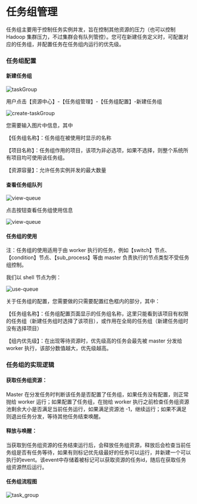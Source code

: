 # 任务组管理

任务组主要用于控制任务实例并发，旨在控制其他资源的压力（也可以控制 Hadoop 集群压力，不过集群会有队列管控）。您可在新建任务定义时，可配置对应的任务组，并配置任务在任务组内运行的优先级。

### 任务组配置

#### 新建任务组   

![taskGroup](/img/new_ui/dev/resource/taskGroup.png)

用户点击【资源中心】-【任务组管理】-【任务组配置】-新建任务组

![create-taskGroup](/img/new_ui/dev/resource/create-taskGroup.png) 

您需要输入图片中信息，其中

【任务组名称】：任务组在被使用时显示的名称

【项目名称】：任务组作用的项目，该项为非必选项，如果不选择，则整个系统所有项目均可使用该任务组。

【资源容量】：允许任务实例并发的最大数量

#### 查看任务组队列

![view-queue](/img/new_ui/dev/resource/view-queue.png) 

点击按钮查看任务组使用信息

![view-queue](/img/new_ui/dev/resource/view-groupQueue.png) 

#### 任务组的使用

注：任务组的使用适用于由 worker 执行的任务，例如【switch】节点、【condition】节点、【sub_process】等由 master 负责执行的节点类型不受任务组控制。

我们以 shell 节点为例：

![use-queue](/img/new_ui/dev/resource/use-queue.png)         

关于任务组的配置，您需要做的只需要配置红色框内的部分，其中：

【任务组名称】：任务组配置页面显示的任务组名称，这里只能看到该项目有权限的任务组（新建任务组时选择了该项目），或作用在全局的任务组（新建任务组时没有选择项目）

【组内优先级】：在出现等待资源时，优先级高的任务会最先被 master 分发给 worker 执行，该部分数值越大，优先级越高。

### 任务组的实现逻辑

#### 获取任务组资源：

Master 在分发任务时判断该任务是否配置了任务组，如果任务没有配置，则正常抛给 worker 运行；如果配置了任务组，在抛给 worker 执行之前检查任务组资源池剩余大小是否满足当前任务运行，如果满足资源池 -1，继续运行；如果不满足则退出任务分发，等待其他任务结束唤醒。

#### 释放与唤醒：

当获取到任务组资源的任务结束运行后，会释放任务组资源，释放后会检查当前任务组是否有任务等待，如果有则标记优先级最好的任务可以运行，并新建一个可以执行的event。该event中存储着被标记可以获取资源的任务id，随后在获取任务组资源然后运行。

#### 任务组流程图

![task_group](/img/task_group_process.png)
